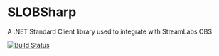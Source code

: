 # SLOBSharp
A .NET Standard Client library used to integrate with StreamLabs OBS

[![Build Status](https://travis-ci.org/StephenMP/SLOBSharp.svg?branch=master)](https://travis-ci.org/StephenMP/SLOBSharp)
